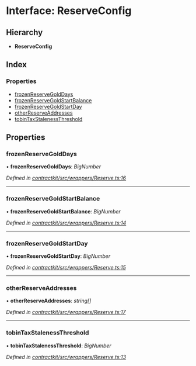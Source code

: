 # Interface: ReserveConfig

## Hierarchy

* **ReserveConfig**

## Index

### Properties

* [frozenReserveGoldDays](_wrappers_reserve_.reserveconfig.md#frozenreservegolddays)
* [frozenReserveGoldStartBalance](_wrappers_reserve_.reserveconfig.md#frozenreservegoldstartbalance)
* [frozenReserveGoldStartDay](_wrappers_reserve_.reserveconfig.md#frozenreservegoldstartday)
* [otherReserveAddresses](_wrappers_reserve_.reserveconfig.md#otherreserveaddresses)
* [tobinTaxStalenessThreshold](_wrappers_reserve_.reserveconfig.md#tobintaxstalenessthreshold)

## Properties

###  frozenReserveGoldDays

• **frozenReserveGoldDays**: *BigNumber*

*Defined in [contractkit/src/wrappers/Reserve.ts:16](https://github.com/medhak1/celo-monorepo/blob/master/packages/sdk/contractkit/src/wrappers/Reserve.ts#L16)*

___

###  frozenReserveGoldStartBalance

• **frozenReserveGoldStartBalance**: *BigNumber*

*Defined in [contractkit/src/wrappers/Reserve.ts:14](https://github.com/medhak1/celo-monorepo/blob/master/packages/sdk/contractkit/src/wrappers/Reserve.ts#L14)*

___

###  frozenReserveGoldStartDay

• **frozenReserveGoldStartDay**: *BigNumber*

*Defined in [contractkit/src/wrappers/Reserve.ts:15](https://github.com/medhak1/celo-monorepo/blob/master/packages/sdk/contractkit/src/wrappers/Reserve.ts#L15)*

___

###  otherReserveAddresses

• **otherReserveAddresses**: *string[]*

*Defined in [contractkit/src/wrappers/Reserve.ts:17](https://github.com/medhak1/celo-monorepo/blob/master/packages/sdk/contractkit/src/wrappers/Reserve.ts#L17)*

___

###  tobinTaxStalenessThreshold

• **tobinTaxStalenessThreshold**: *BigNumber*

*Defined in [contractkit/src/wrappers/Reserve.ts:13](https://github.com/medhak1/celo-monorepo/blob/master/packages/sdk/contractkit/src/wrappers/Reserve.ts#L13)*
